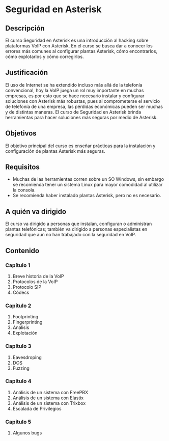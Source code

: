 # Seguridad en Asterisk

## Descripción

El curso Seguridad en Asterisk es una introducción al hacking sobre plataformas VoIP con Asterisk. En el curso se busca dar a conocer los errores más comunes al configurar plantas Asterisk, cómo encontrarlos, cómo explotarlos y cómo corregirlos.

## Justificación

El uso de Internet se ha extendido incluso más allá de la telefonía convencional, hoy la VoIP juega un rol muy importante en muchas empresas, es por esto que se hace necesario instalar y configurar soluciones con Asterisk más robustas, pues al comprometerse el servicio de telefonía de una empresa, las pérdidas económicas pueden ser muchas y de distintas maneras. El curso de Seguridad en Asterisk brinda herramientas para hacer soluciones más seguras por medio de Asterisk.

## Objetivos
El objetivo principal del curso es enseñar prácticas para la instalación y configuración de plantas Asterisk más seguras.

## Requisitos

* Muchas de las herramientas corren sobre un SO Windows, sin embargo se recomienda tener un sistema Linux para mayor comodidad al utilizar la consola.
* Se recomienda haber instalado plantas Asterisk, pero no es necesario.

## A quién va dirigido

El curso va dirigido a personas que instalan, configuran o administran plantas telefónicas; también va dirigido a personas especialistas en seguridad que aun no han trabajado con la seguridad en VoIP.

## Contenido

### Capítulo 1

1. Breve historia de la VoIP
2. Protocolos de la VoIP
3. Protocolo SIP
4. Códecs

### Capítulo 2

1. Footprinting
2. Fingerprinting
3. Análisis
4. Explotación

### Capítulo 3

1. Eavesdroping
2. DOS
3. Fuzzing

### Capítulo 4

1. Análisis de un sistema con FreePBX
2. Análisis de un sistema con Elastix
3. Análisis de un sistema con Trixbox
4. Escalada de Privilegios

### Capítulo 5

1. Algunos bugs
